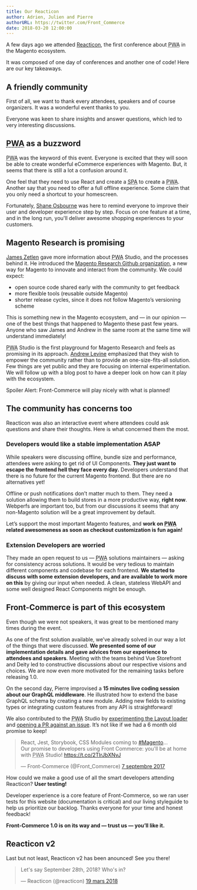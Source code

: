 ```yaml
---
title: Our Reacticon
author: Adrien, Julien and Pierre
authorURL: https://twitter.com/Front_Commerce
date: 2018-03-20 12:00:00
---
```


A few days ago we attended [Reacticon](http://reacticon.org/), the first
conference about <abbr title="Progressive Web Apps">PWA</abbr> in the Magento
ecosystem.

It was composed of one day of conferences and another one of code! Here are our
key takeaways.

<!--truncate-->

## A friendly community

First of all, we want to thank every attendees, speakers and of course
organizers. It was a wonderful event thanks to you.

Everyone was keen to share insights and answer questions, which led to very
interesting discussions.

## <abbr title="Progressive Web App">PWA</abbr> as a buzzword

<abbr title="Progressive Web App">PWA</abbr> was the keyword of this event.
Everyone is excited that they will soon be able to create wonderful eCommerce
experiences with Magento. But, it seems that there is still a lot a confusion
around it.

One feel that they need to use React and create a
<abbr title="Single Page Application">SPA</abbr> to create a
<abbr title="Progressive Web App">PWA</abbr>. Another say that you need to offer
a full offline experience. Some claim that you only need a shortcut to your
homescreen.

Fortunately, [Shane Osbourne](https://twitter.com/shaneOsbourne) was here to
remind everyone to improve their user and developer experience step by step.
Focus on one feature at a time, and in the long run, you'll deliver awesome
shopping experiences to your customers.

## Magento Research is promising

[James Zetlen](https://twitter.com/jameszetlen) gave more information about
<abbr title="Progressive Web App">PWA</abbr> Studio, and the processes behind
it. He introduced the
[Magento Research Github organization](https://github.com/magento-research), a
new way for Magento to innovate and interact from the community. We could
expect:

- open source code shared early with the community to get feedback
- more flexible tools (reusable outside Magento)
- shorter release cycles, since it does not follow Magento’s versioning scheme

This is something new in the Magento ecosystem, and — in our opinion — one of
the best things that happened to Magento these past few years. Anyone who saw
James and Andrew in the same room at the same time will understand immediately!

<abbr title="Progressive Web App">PWA</abbr> Studio is the first playground for
Magento Research and feels as promising in its approach.
[Andrew Levine](https://twitter.com/drewml) emphasized that they wish to empower
the community rather than to provide an one-size-fits-all solution. Few things
are yet public and they are focusing on internal experimentation. We will follow
up with a blog post to have a deeper look on how can it play with the ecosystem.

Spoiler Alert: Front-Commerce will play nicely with what is planned!

## The community has concerns too

Reacticon was also an interactive event where attendees could ask questions and
share their thoughts. Here is what concerned them the most.

### Developers would like a stable implementation ASAP

While speakers were discussing offline, bundle size and performance, attendees
were asking to get rid of UI Components. **They just want to escape the frontend
hell they face every day.** Developers understand that there is no future for
the current Magento frontend. But there are no alternatives yet!

Offline or push notifications don’t matter much to them. They need a solution
allowing them to build stores in a more productive way, **right now**. Webperfs
are important too, but from our discussions it seems that any non-Magento
solution will be a great improvement by default.

Let’s support the most important Magento features, and **work on
<abbr title="Progressive Web App">PWA</abbr> related awesomeness as soon as
checkout customization is fun again!**

### Extension Developers are worried

They made an open request to us — <abbr title="Progressive Web App">PWA</abbr>
solutions maintainers — asking for consistency across solutions. It would be
very tedious to maintain different components and codebase for each frontend.
**We started to discuss with some extension developers, and are available to
work more on this** by giving our input when needed. A clean, stateless WebAPI
and some well designed React Components might be enough.

## Front-Commerce is part of this ecosystem

Even though we were not speakers, it was great to be mentioned many times during
the event.

As one of the first solution available, we’ve already solved in our way a lot of
the things that were discussed. **We presented some of our implementation
details and gave advices from our experience to attendees and speakers**.
Meeting with the teams behind Vue Storefront and Deity led to constructive
discussions about our respective visions and choices. We are now even more
motivated for the remaining tasks before releasing 1.0.

On the second day, Pierre improvised a **15 minutes live coding session about
our GraphQL middleware**. He illustrated how to extend the base GraphQL schema
by creating a new module. Adding new fields to existing types or integrating
custom features from any API is straightforward!

We also contributed to the <abbr title="Progressive Web App">PWA</abbr> Studio
by
[experimenting the Layout loader](https://github.com/magento-research/pwa-buildpack/pull/14#issuecomment-373914226)
and
[opening a PR against an issue](https://github.com/magento-research/pwa-buildpack/pull/21).
It’s not like if we had a 6 month old promise to keep!

<blockquote class="twitter-tweet" data-lang="fr"><p lang="en" dir="ltr">React, Jest, Storybook, CSS Modules coming to <a href="https://twitter.com/hashtag/Magento?src=hash&amp;ref_src=twsrc%5Etfw">#Magento</a>...<br>Our promise to developers using Front Commerce: you&#39;ll be at home with <abbr title="Progressive Web App">PWA</abbr> Studio! <a href="https://t.co/2TIrJbXNvJ">https://t.co/2TIrJbXNvJ</a></p>&mdash; Front-Commerce (@Front_Commerce) <a href="https://twitter.com/Front_Commerce/status/905644984577048577?ref_src=twsrc%5Etfw">7 septembre 2017</a></blockquote>
<script async src="https://platform.twitter.com/widgets.js" charset="utf-8"></script>

How could we make a good use of all the smart developers attending Reacticon?
**User testing!**

Developer experience is a core feature of Front-Commerce, so we ran user tests
for this website (documentation is critical) and our living styleguide to help
us prioritize our backlog. Thanks everyone for your time and honest feedback!

**Front-Commerce 1.0 is on its way and — trust us — you’ll like it.**

## Reacticon v2

Last but not least, Reacticon v2 has been anounced! See you there!

<blockquote class="twitter-tweet" data-lang="fr"><p lang="en" dir="ltr">Let&#39;s say September 28th, 2018? Who&#39;s in?</p>&mdash; Reacticon (@reacticon) <a href="https://twitter.com/reacticon/status/975672173816840193?ref_src=twsrc%5Etfw">19 mars 2018</a></blockquote>
<script async src="https://platform.twitter.com/widgets.js" charset="utf-8"></script>
